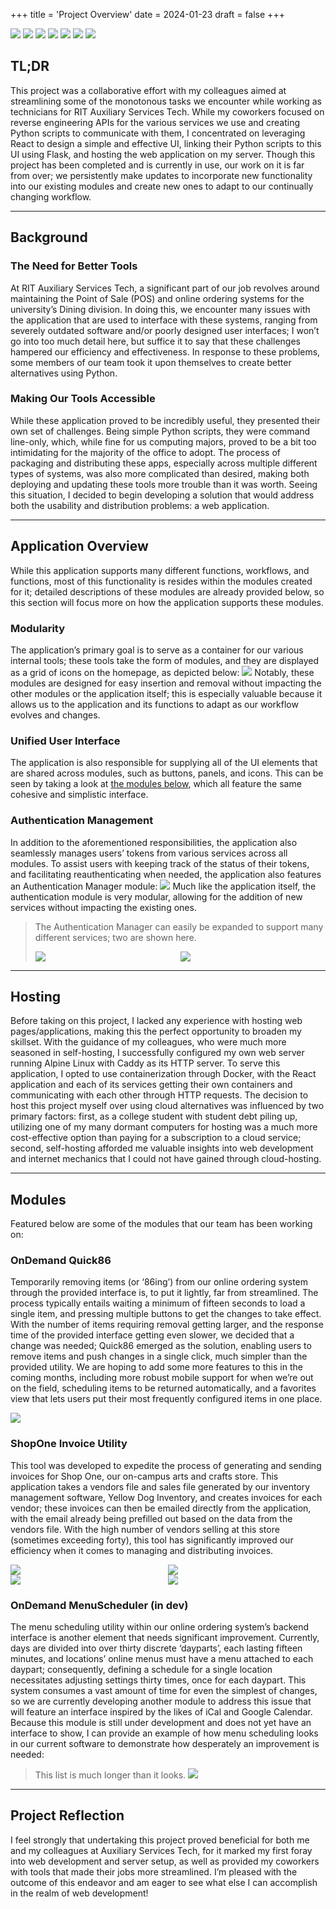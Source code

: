 +++
title = 'Project Overview'
date = 2024-01-23
draft = false
+++
<div class="technologies">
	<a title="JavaScript"><img src="/technologies-logos/javascript.png"></a>
	<a title="ReactJS"><img src="/technologies-logos/reactjs.png"></a>
	<a title="Python"><img src="/technologies-logos/python.png"></a>
	<a title="Flask"><img src="/technologies-logos/flask.png"></a>
	<a title="Linux"><img src="/technologies-logos/linux.png"></a>
	<a title="Docker"><img src="/technologies-logos/docker.png"></a>
	<a title="Caddy"><img src="/technologies-logos/caddy.png"></a>
</div>

## TL;DR
This project was a collaborative effort with my colleagues aimed at streamlining some of the monotonous tasks we encounter while working as technicians for RIT Auxiliary Services Tech. While my coworkers focused on reverse engineering APIs for the various services we use and creating Python scripts to communicate with them, I concentrated on leveraging React to design a simple and effective UI, linking their Python scripts to this UI using Flask, and hosting the web application on my server. Though this project has been completed and is currently in use, our work on it is far from over; we persistently make updates to incorporate new functionality into our existing modules and create new ones to adapt to our continually changing workflow. 

---

## Background
### The Need for Better Tools
At RIT Auxiliary Services Tech, a significant part of our job revolves around maintaining the 
Point of Sale (POS) and online ordering systems for the university’s Dining division. In doing this, we encounter many issues with the application that are used to interface with these systems, ranging from severely outdated software and/or poorly designed user interfaces; I won’t go into too much detail here, but suffice it to say that these challenges hampered our efficiency and effectiveness. In response to these problems, some members of our team took it upon themselves to create better alternatives using Python. 

### Making Our Tools Accessible
While these application proved to be incredibly useful, they presented their own set of challenges. Being simple Python scripts, they were command line-only, which, while fine for us computing majors, proved to be a bit too intimidating for the majority of the office to adopt. The process of packaging and distributing these apps, especially across multiple different types of systems, was also more complicated than desired, making both deploying and updating these tools more trouble than it was worth. Seeing this situation, I decided to begin developing a solution that would address both the usability and distribution problems: a web application.

---

## Application Overview
While this application supports many different functions, workflows, and functions, most of this functionality is resides within the modules created for it; detailed descriptions of these modules are already provided below, so this section will focus more on how the application supports these modules. 

### Modularity
The application’s primary goal is to serve as a container for our various internal tools; these tools take the form of modules, and they are displayed as a grid of icons on the homepage, as depicted below: 
<img src="/media/ritasp/home.png">
Notably, these modules are designed for easy insertion and removal without impacting the other modules or the application itself; this is especially valuable because it allows us to the application and its functions to adapt as our workflow evolves and changes.

### Unified User Interface
The application is also responsible for supplying all of the UI elements that are shared across modules, such as buttons, panels, and icons. This can be seen by taking a look at [the modules below](#modules), which all feature the same cohesive and simplistic interface. 

### Authentication Management
In addition to the aforementioned responsibilities, the application also seamlessly manages users’ tokens from various services across all modules. To assist users with keeping track of the status of their tokens, and facilitating reauthenticating when needed, the application also features an Authentication Manager module:
<img src="/media/ritasp/authentication-manager.png">
Much like the application itself, the authentication module is very modular, allowing for the addition of new services without impacting the existing ones.  
>The Authentication Manager can easily be expanded to support many different services; two are shown here.
><div style="display: grid; grid-template-columns: 1fr 1fr">
>	<img src="/media/ritasp/rguest-auth.png">
>	<img src="/media/ritasp/ydi-auth.png">
></div>

---

## Hosting
Before taking on this project, I lacked any experience with hosting web pages/applications, making this the perfect opportunity to broaden my skillset. With the guidance of my colleagues, who were much more seasoned in self-hosting, I successfully configured my own web server running Alpine Linux with Caddy as its HTTP server. To serve this application, I opted to use containerization through Docker, with the React application and each of its services getting their own containers and communicating with each other through HTTP requests. The decision to host this project myself over using cloud alternatives was influenced by two primary factors: first, as a college student with student debt piling up, utilizing one of my many dormant computers for hosting was a much more cost-effective option than paying for a subscription to a cloud service; second, self-hosting afforded me valuable insights into web development and internet mechanics that I could not have gained through cloud-hosting. 

---

## Modules
Featured below are some of the modules that our team has been working on:
### OnDemand Quick86
Temporarily removing items (or ‘86ing’) from our online ordering system through the provided interface is, to put it lightly, far from streamlined. The process typically entails waiting a minimum of fifteen seconds to load a single item, and pressing multiple buttons to get the changes to take effect. With the number of items requiring removal getting larger, and the response time of the provided interface getting even slower, we decided that a change was needed; Quick86 emerged as the solution, enabling users to remove items and push changes in a single click, much simpler than the provided utility. We are hoping to add some more features to this in the coming months, including more robust mobile support for when we’re out on the field, scheduling items to be returned automatically, and a favorites view that lets users put their most frequently configured items in one place.  

<img src="/media/ritasp/quick86/quick86.png">

### ShopOne Invoice Utility
This tool was developed to expedite the process of generating and sending invoices for Shop One, our on-campus arts and crafts store. This application takes a vendors file and sales file generated by our inventory management software, Yellow Dog Inventory, and creates invoices for each vendor; these invoices can then be emailed directly from the application, with the email already being prefilled out based on the data from the vendors file. With the high number of vendors selling at this store (sometimes exceeding forty), this tool has significantly improved our efficiency when it comes to managing and distributing invoices.  
<div style="display: grid; grid-template-columns: 1fr 1fr; grid-template-rows: 1fr 1fr">
	<img src="/media/ritasp/shop-one-invoice-utility/initial.png">
	<img src="/media/ritasp/shop-one-invoice-utility/selecting-file.png">
	<img src="/media/ritasp/shop-one-invoice-utility/invoices-generated.png">
	<img src="/media/ritasp/shop-one-invoice-utility/email-generated.png">
</div>

### OnDemand MenuScheduler (in dev)
The menu scheduling utility within our online ordering system’s backend interface is another element that needs significant improvement. Currently, days are divided into over thirty discrete ‘dayparts’, each lasting fifteen minutes, and locations’ online menus must have a menu attached to each daypart; consequently, defining a schedule for a single location necessitates adjusting settings thirty times, once for each daypart. This system consumes a vast amount of time for even the simplest of changes, so we are currently developing another module to address this issue that will feature an interface inspired by the likes of iCal and Google Calendar. Because this module is still under development and does not yet have an interface to show, I can provide an example of how menu scheduling looks in our current software to demonstrate how desperately an improvement is needed:
>This list is much longer than it looks.
><img src="/media/ritasp/od-sucks.png">

---

## Project Reflection
I feel strongly that undertaking this project proved beneficial for both me and my colleagues at Auxiliary Services Tech, for it marked my first foray into web development and server setup, as well as provided my coworkers with tools that made their jobs more streamlined. I’m pleased with the outcome of this endeavor and am eager to see what else I can accomplish in the realm of web development!